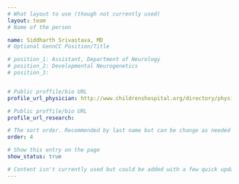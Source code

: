```yaml
---
# What layout to use (though not currently used)
layout: team
# Name of the person

name: Siddharth Srivastava, MD
# Optional GennCC Position/Title

# position_1: Assistant, Department of Neurology
# position_2: Developmental Neurogenetics
# position_3:


# Public proffile/bio URL
profile_url_physician: http://www.childrenshospital.org/directory/physicians/s/siddharth-srivastava

# Public proffile/bio URL
profile_url_research:

# The sort order. Recommended by last name but can be change as needed
order: 4

# Show this entry on the page
show_status: true

# Content isn't currently used but could be added with a few quick updates if needed to allow for bios
---
```

